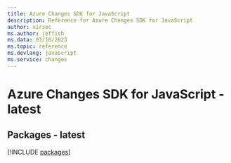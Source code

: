 ```yaml
---
title: Azure Changes SDK for JavaScript
description: Reference for Azure Changes SDK for JavaScript
author: xirzec
ms.author: jeffish
ms.data: 03/16/2023
ms.topic: reference
ms.devlang: javascript
ms.service: changes
---
```

# Azure Changes SDK for JavaScript - latest
## Packages - latest
[!INCLUDE [packages](changes-index.md)]